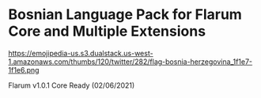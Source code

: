 # Bosnian Language Pack for Flarum Core and Multiple Extensions
https://emojipedia-us.s3.dualstack.us-west-1.amazonaws.com/thumbs/120/twitter/282/flag-bosnia-herzegovina_1f1e7-1f1e6.png

Flarum v1.0.1 Core Ready (02/06/2021)
